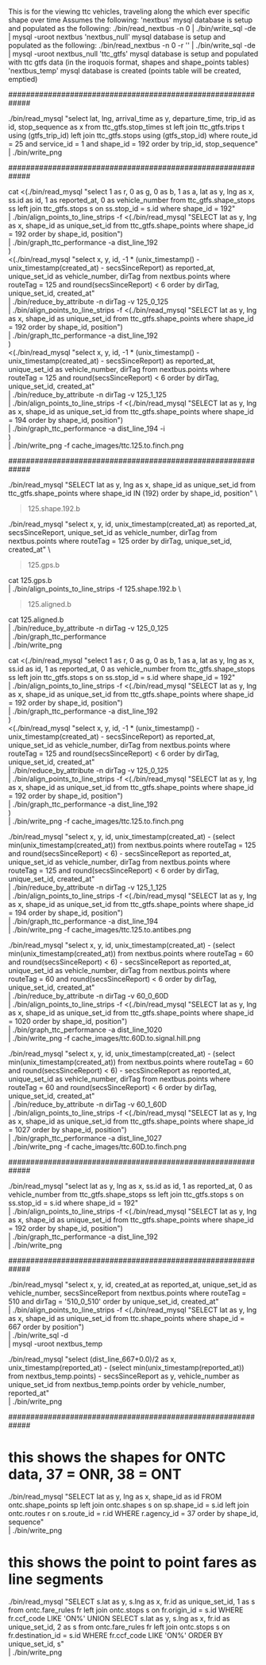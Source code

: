 
This is for the viewing ttc vehicles, traveling along the which ever specific shape over time
Assumes the following:
  'nextbus' mysql database is setup and populated as the following:
    ./bin/read_nextbus -n 0 | ./bin/write_sql -de | mysql -uroot nextbus
  'nextbus_null' mysql database is setup and populated as the following:
    ./bin/read_nextbus -n 0 -r '' | ./bin/write_sql -de | mysql -uroot nextbus_null
  'ttc_gtfs' mysql database is setup and populated with ttc gtfs data (in the iroquois format, shapes and shape_points tables)
  'nextbus_temp' mysql database is created (points table will be created, emptied)

#############################################################


./bin/read_mysql "select lat, lng, arrival_time as y, departure_time, trip_id as id, stop_sequence as x from ttc_gtfs.stop_times st left join ttc_gtfs.trips t using (gtfs_trip_id) left join ttc_gtfs.stops using (gtfs_stop_id) where route_id = 25 and service_id = 1 and shape_id = 192 order by trip_id, stop_sequence" \
  | ./bin/write_png

#############################################################

cat <(./bin/read_mysql "select 1 as r, 0 as g, 0 as b, 1 as a, lat as y, lng as x, ss.id as id, 1 as reported_at, 0 as vehicle_number from ttc_gtfs.shape_stops ss left join ttc_gtfs.stops s on ss.stop_id = s.id where shape_id = 192" \
    | ./bin/align_points_to_line_strips -f <(./bin/read_mysql "SELECT lat as y, lng as x, shape_id as unique_set_id from ttc_gtfs.shape_points where shape_id = 192 order by shape_id, position") \
    | ./bin/graph_ttc_performance -a dist_line_192 \
    ) \
  <(./bin/read_mysql "select x, y, id, -1 * (unix_timestamp() - unix_timestamp(created_at) - secsSinceReport) as reported_at, unique_set_id as vehicle_number, dirTag from nextbus.points where routeTag = 125 and round(secsSinceReport) < 6 order by dirTag, unique_set_id, created_at" \
    | ./bin/reduce_by_attribute -n dirTag -v 125_0_125 \
    | ./bin/align_points_to_line_strips -f <(./bin/read_mysql "SELECT lat as y, lng as x, shape_id as unique_set_id from ttc_gtfs.shape_points where shape_id = 192 order by shape_id, position") \
    | ./bin/graph_ttc_performance -a dist_line_192 \
    ) \
  <(./bin/read_mysql "select x, y, id, -1 * (unix_timestamp() - unix_timestamp(created_at) - secsSinceReport) as reported_at, unique_set_id as vehicle_number, dirTag from nextbus.points where routeTag = 125 and round(secsSinceReport) < 6 order by dirTag, unique_set_id, created_at" \
    | ./bin/reduce_by_attribute -n dirTag -v 125_1_125 \
    | ./bin/align_points_to_line_strips -f <(./bin/read_mysql "SELECT lat as y, lng as x, shape_id as unique_set_id from ttc_gtfs.shape_points where shape_id = 194 order by shape_id, position") \
    | ./bin/graph_ttc_performance -a dist_line_194 -i \
    ) \
  | ./bin/write_png -f cache_images/ttc.125.to.finch.png


#############################################################

./bin/read_mysql "SELECT lat as y, lng as x, shape_id as unique_set_id from ttc_gtfs.shape_points where shape_id IN (192) order by shape_id, position" \
  > 125.shape.192.b

./bin/read_mysql "select x, y, id, unix_timestamp(created_at) as reported_at, secsSinceReport, unique_set_id as vehicle_number, dirTag from nextbus.points where routeTag = 125 order by dirTag, unique_set_id, created_at" \
  > 125.gps.b

cat 125.gps.b \
  | ./bin/align_points_to_line_strips -f 125.shape.192.b \
  > 125.aligned.b

cat 125.aligned.b \
  | ./bin/reduce_by_attribute -n dirTag -v 125_0_125 \
  | ./bin/graph_ttc_performance \
  | ./bin/write_png

cat <(./bin/read_mysql "select 1 as r, 0 as g, 0 as b, 1 as a, lat as y, lng as x, ss.id as id, 1 as reported_at, 0 as vehicle_number from ttc_gtfs.shape_stops ss left join ttc_gtfs.stops s on ss.stop_id = s.id where shape_id = 192" \
    | ./bin/align_points_to_line_strips -f <(./bin/read_mysql "SELECT lat as y, lng as x, shape_id as unique_set_id from ttc_gtfs.shape_points where shape_id = 192 order by shape_id, position") \
    | ./bin/graph_ttc_performance -a dist_line_192 \
    ) \
  <(./bin/read_mysql "select x, y, id, -1 * (unix_timestamp() - unix_timestamp(created_at) - secsSinceReport) as reported_at, unique_set_id as vehicle_number, dirTag from nextbus.points where routeTag = 125 and round(secsSinceReport) < 6 order by dirTag, unique_set_id, created_at" \
    | ./bin/reduce_by_attribute -n dirTag -v 125_0_125 \
    | ./bin/align_points_to_line_strips -f <(./bin/read_mysql "SELECT lat as y, lng as x, shape_id as unique_set_id from ttc_gtfs.shape_points where shape_id = 192 order by shape_id, position") \
    | ./bin/graph_ttc_performance -a dist_line_192 \
    ) \
  | ./bin/write_png -f cache_images/ttc.125.to.finch.png

./bin/read_mysql "select x, y, id, unix_timestamp(created_at) - (select min(unix_timestamp(created_at)) from nextbus.points where routeTag = 125 and round(secsSinceReport) < 6) - secsSinceReport as reported_at, unique_set_id as vehicle_number, dirTag from nextbus.points where routeTag = 125 and round(secsSinceReport) < 6 order by dirTag, unique_set_id, created_at" \
  | ./bin/reduce_by_attribute -n dirTag -v 125_1_125 \
  | ./bin/align_points_to_line_strips -f <(./bin/read_mysql "SELECT lat as y, lng as x, shape_id as unique_set_id from ttc_gtfs.shape_points where shape_id = 194 order by shape_id, position") \
  | ./bin/graph_ttc_performance -a dist_line_194 \
  | ./bin/write_png -f cache_images/ttc.125.to.antibes.png

./bin/read_mysql "select x, y, id, unix_timestamp(created_at) - (select min(unix_timestamp(created_at)) from nextbus.points where routeTag = 60 and round(secsSinceReport) < 6) - secsSinceReport as reported_at, unique_set_id as vehicle_number, dirTag from nextbus.points where routeTag = 60 and round(secsSinceReport) < 6 order by dirTag, unique_set_id, created_at" \
  | ./bin/reduce_by_attribute -n dirTag -v 60_0_60D \
  | ./bin/align_points_to_line_strips -f <(./bin/read_mysql "SELECT lat as y, lng as x, shape_id as unique_set_id from ttc_gtfs.shape_points where shape_id = 1020 order by shape_id, position") \
  | ./bin/graph_ttc_performance -a dist_line_1020 \
  | ./bin/write_png -f cache_images/ttc.60D.to.signal.hill.png

./bin/read_mysql "select x, y, id, unix_timestamp(created_at) - (select min(unix_timestamp(created_at)) from nextbus.points where routeTag = 60 and round(secsSinceReport) < 6) - secsSinceReport as reported_at, unique_set_id as vehicle_number, dirTag from nextbus.points where routeTag = 60 and round(secsSinceReport) < 6 order by dirTag, unique_set_id, created_at" \
  | ./bin/reduce_by_attribute -n dirTag -v 60_1_60D \
  | ./bin/align_points_to_line_strips -f <(./bin/read_mysql "SELECT lat as y, lng as x, shape_id as unique_set_id from ttc_gtfs.shape_points where shape_id = 1027 order by shape_id, position") \
  | ./bin/graph_ttc_performance -a dist_line_1027 \
  | ./bin/write_png -f cache_images/ttc.60D.to.finch.png

#############################################################

./bin/read_mysql "select lat as y, lng as x, ss.id as id, 1 as reported_at, 0 as vehicle_number from ttc_gtfs.shape_stops ss left join ttc_gtfs.stops s on ss.stop_id = s.id where shape_id = 192" \
  | ./bin/align_points_to_line_strips -f <(./bin/read_mysql "SELECT lat as y, lng as x, shape_id as unique_set_id from ttc_gtfs.shape_points where shape_id = 192 order by shape_id, position") \
  | ./bin/graph_ttc_performance -a dist_line_192 \
  | ./bin/write_png


#############################################################

./bin/read_mysql "select x, y, id, created_at as reported_at, unique_set_id as vehicle_number, secsSinceReport from nextbus.points where routeTag = 510 and dirTag = '510_0_510' order by unique_set_id, created_at" \
  | ./bin/align_points_to_line_strips -f <(./bin/read_mysql "SELECT lat as y, lng as x, shape_id as unique_set_id from ttc.shape_points where shape_id = 667 order by position") \
  | ./bin/write_sql -d \
  | mysql -uroot nextbus_temp

./bin/read_mysql "select (dist_line_667+0.0)/2 as x, unix_timestamp(reported_at) - (select min(unix_timestamp(reported_at)) from nextbus_temp.points) - secsSinceReport as y, vehicle_number as unique_set_id from nextbus_temp.points order by vehicle_number, reported_at" \
  | ./bin/write_png


#############################################################

# this shows the shapes for ONTC data, 37 = ONR, 38 = ONT

./bin/read_mysql "SELECT lat as y, lng as x, shape_id as id FROM ontc.shape_points sp left join ontc.shapes s on sp.shape_id = s.id left join ontc.routes r on s.route_id = r.id WHERE r.agency_id = 37 order by shape_id, sequence" \
  | ./bin/write_png

# this shows the point to point fares as line segments

./bin/read_mysql "SELECT s.lat as y, s.lng as x, fr.id as unique_set_id, 1 as s from ontc.fare_rules fr left join ontc.stops s on fr.origin_id = s.id WHERE fr.ccf_code LIKE 'ON%' UNION SELECT s.lat as y, s.lng as x, fr.id as unique_set_id, 2 as s from ontc.fare_rules fr left join ontc.stops s on fr.destination_id = s.id WHERE fr.ccf_code LIKE 'ON%' ORDER BY unique_set_id, s" \
  | ./bin/write_png
















